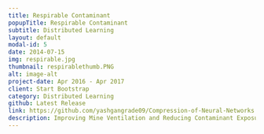 ```yaml
---
title: Respirable Contaminant
popupTitle: Respirable Contaminant
subtitle: Distributed Learning
layout: default
modal-id: 5
date: 2014-07-15
img: respirable.jpg
thumbnail: respirablethumb.PNG
alt: image-alt
project-date: Apr 2016 - Apr 2017
client: Start Bootstrap
category: Distributed Learning
github: Latest Release
link: https://github.com/yashgangrade09/Compression-of-Neural-Networks.git
description: Improving Mine Ventilation and Reducing Contaminant Exposure in Large-Opening Stone Mines
---
```

